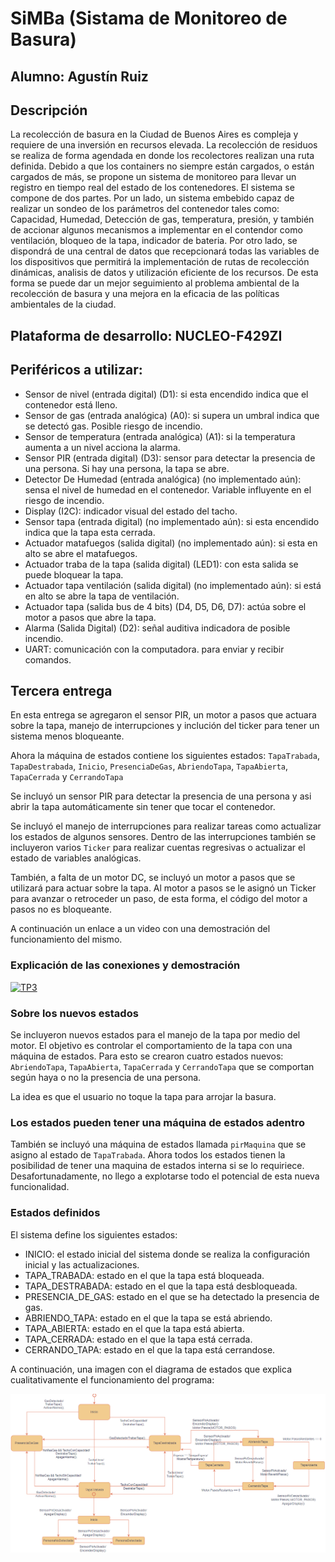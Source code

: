 # SiMBa (Sistama de Monitoreo de Basura)

## Alumno: Agustín Ruiz
## Descripción
La recolección de basura en la Ciudad de Buenos Aires es compleja y requiere de una inversión en recursos elevada. 
La recolección de residuos se realiza de forma agendada en donde los recolectores realizan una ruta definida. 
Debido a que los containers no siempre están cargados, o están cargados de más, se propone un sistema de monitoreo para llevar un registro en tiempo real del estado de los contenedores. 
El sistema se compone de dos partes. Por un lado, un sistema embebido capaz de realizar un sondeo de los parámetros del contenedor tales como: Capacidad, Humedad, Detección de gas, temperatura, presión, y también de accionar algunos mecanismos a implementar en el contendor como ventilación, bloqueo de la tapa, indicador de bateria. 
Por otro lado, se dispondrá de una central de datos que recepcionará todas las variables de los dispositivos que permitirá la implementación de rutas de recolección dinámicas, analisis de datos y utilización eficiente de los recursos. 
De esta forma se puede dar un mejor seguimiento al problema ambiental de la recolección de basura y una mejora en la eficacia de las políticas ambientales de la ciudad. 
## Plataforma de desarrollo:  NUCLEO-F429ZI
## Periféricos a utilizar: 

  - Sensor de nivel (entrada digital) (D1): si esta encendido indica que el contenedor está lleno.
  - Sensor de gas (entrada analógica) (A0): si supera un umbral indica que se detectó gas. Posible riesgo de incendio.
  - Sensor de temperatura (entrada analógica) (A1): si la temperatura aumenta a un nivel acciona la alarma.
  - Sensor PIR (entrada digital) (D3): sensor para detectar la presencia de una persona. Si hay una persona, la tapa se abre.  
  - Detector De Humedad (entrada analógica) (no implementado aún): sensa el nivel de humedad en el contenedor. Variable influyente en el riesgo de incendio. 
  - Display (I2C): indicador visual del estado del tacho. 
  - Sensor tapa (entrada digital) (no implementado aún): si esta encendido indica que la tapa esta cerrada.
  - Actuador matafuegos (salida digital) (no implementado aún): si esta en alto se abre el matafuegos.
  - Actuador traba de la tapa (salida digital) (LED1): con esta salida se puede bloquear la tapa.  
  - Actuador tapa ventilación (salida digital) (no implementado aún): si está en alto se abre la tapa de ventilación.
  - Actuador tapa (salida bus de 4 bits) (D4, D5, D6, D7): actúa sobre el motor a pasos que abre la tapa. 
  - Alarma (Salida Digital) (D2): señal auditiva indicadora de posible incendio. 
  - UART: comunicación con la computadora. para enviar y recibir comandos. 

## Tercera entrega
En esta entrega se agregaron el sensor PIR, un motor a pasos que actuara sobre la tapa, manejo de interrupciones y inclución del ticker para tener un sistema menos bloqueante. 

Ahora la máquina de estados contiene los siguientes estados:  `TapaTrabada`, `TapaDestrabada`, `Inicio`, `PresenciaDeGas`, `AbriendoTapa`, `TapaAbierta`, `TapaCerrada` y `CerrandoTapa`

Se incluyó un sensor PIR para detectar la presencia de una persona y asi abrir la tapa automáticamente sin tener que tocar el contenedor. 

Se incluyó el manejo de interrupciones para realizar tareas como actualizar los estados de algunos sensores. Dentro de las interrupciones también se incluyeron varios `Ticker` para realizar cuentas regresivas o actualizar el estado de variables analógicas. 

También, a falta de un motor DC, se incluyó un motor a pasos que se utilizará para actuar sobre la tapa. Al motor a pasos se le asignó un Ticker para avanzar o retroceder un paso, de esta forma, el código del motor a pasos no es bloqueante. 

A continuación un enlace a un video con una demostración del funcionamiento del mismo. 

### Explicación de las conexiones y demostración
[![TP3](https://img.youtube.com/vi/PwA4jtDurbk/0.jpg)](https://www.youtube.com/watch?v=PwA4jtDurbk)

### Sobre los nuevos estados 
Se incluyeron nuevos estados para el manejo de la tapa por medio del motor. El objetivo es controlar el comportamiento de la tapa con una máquina de estados. Para esto se crearon cuatro estados nuevos:  `AbriendoTapa`, `TapaAbierta`, `TapaCerrada` y `CerrandoTapa` que se comportan según haya o no la presencia de una persona. 

La idea es que el usuario no toque la tapa para arrojar la basura. 

### Los estados pueden tener una máquina de estados adentro
También se incluyó una máquina de estados llamada `pirMaquina` que se asigno al estado de `TapaTrabada`. Ahora todos los estados tienen la posibilidad de tener una maquina de estados interna si se lo requiriece. Desafortunadamente, no llego a explotarse todo el potencial de esta nueva funcionalidad. 


### Estados definidos
El sistema define los siguientes estados:

- INICIO: el estado inicial del sistema donde se realiza la configuración inicial y las actualizaciones.
- TAPA_TRABADA: estado en el que la tapa está bloqueada.
- TAPA_DESTRABADA: estado en el que la tapa está desbloqueada.
- PRESENCIA_DE_GAS: estado en el que se ha detectado la presencia de gas.
- ABRIENDO_TAPA: estado en el que la tapa se está abriendo.
- TAPA_ABIERTA: estado en el que la tapa está abierta.
- TAPA_CERRADA: estado en el que la tapa está cerrada.
- CERRANDO_TAPA: estado en el que la tapa está cerrandose. 

A continuación, una imagen con el diagrama de estados que explica cualitativamente el funcionamiento del programa: 

![Diagrama de estados TP2 ]( Images/TP3_DiagramaDeEstados.png "Diagrama de estados con la sub-máquina de estados y los nuevos estados para controlar la tapa: ABRIENDO_TAPA, TAPA_ABIERTA, TAPA_CERRADA y CERRANDO_TAPA.")




